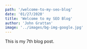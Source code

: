 ```yaml
---
path: '/welcome-to-my-seo-blog'
date: '01/27/2020'
title: 'Welcome to my SEO Blog'
author: 'John Grattan'
image: '../images/bg-img-google.jpg'
---
```


This is my 7th blog post.
